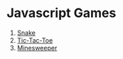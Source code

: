 # Javascript Games

1. [Snake](snake.md)
2. [Tic-Tac-Toe](tic-tac-toe.md)
3. [Minesweeper](minesweeper.md)